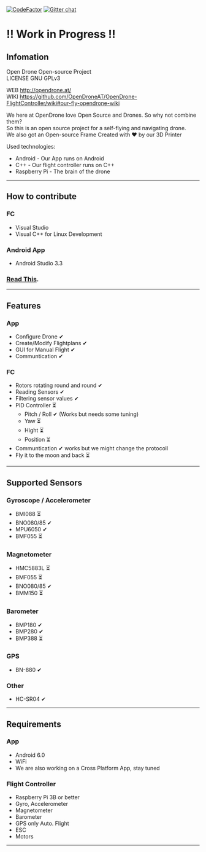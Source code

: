 [![CodeFactor](https://www.codefactor.io/Content/badges/A.svg)](https://www.codefactor.io/repository/github/opendroneat/opendrone-flightcontroller/overview/develop)
[![Gitter chat](https://badges.gitter.im/USER/REPO.png)](https://gitter.im/OpenDroneAT/Lobby "Gitter chat")
  
# !! Work in Progress !!  
## Infomation
  
Open Drone Open-source Project  
LICENSE GNU GPLv3  
  
WEB http://opendrone.at/  
WIKI  https://github.com/OpenDroneAT/OpenDrone-FlightController/wiki#our-fly-opendrone-wiki

We here at OpenDrone love Open Source and Drones. So why not combine them?  
So this is an open source project for a self-flying and navigating drone.  
We also got an Open-source Frame Created with ❤️ by our 3D Printer  

Used technologies:  
* Android - Our App runs on Android  
* C++ - Our flight controller runs on C++  
* Raspberry Pi - The brain of the drone  
---  
## How to contribute  
### FC  
* Visual Studio  
* Visual C++ for Linux Development  
### Android App  
* Android Studio 3.3  
### [Read This](https://github.com/OpenDroneAT/OpenDrone-FlightController/blob/develop/CODE_OF_CONDUCT.md#contributor-covenant-code-of-conduct "code-of-conduct").
---  
## Features  
### App
* Configure Drone ✔  
* Create/Modify Flightplans ✔   
* GUI for Manual Flight ✔  
* Communtication ✔  
### FC  
* Rotors rotating round and round ✔  
* Reading Sensors ✔  
* Filtering sensor values ✔ 
* PID Controller ⏳  
  * Pitch / Roll  ✔ (Works but needs some tuning)
  * Yaw ⏳
  * Hight ⏳
  * Position ⏳
* Communtication ✔ works but we might change the protocoll
* Fly it to the moon and back ⏳
---  
## Supported Sensors  
### Gyroscope / Accelerometer  
* BMI088 ⏳  
* BNO080/85 ✔  
* MPU6050 ✔  
* BMF055 ⏳  
### Magnetometer  
* HMC5883L ⏳  
* BMF055 ⏳  
* BNO080/85 ✔  
* BMM150 ⏳  
### Barometer  
* BMP180 ✔  
* BMP280 ✔  
* BMP388 ⏳  
### GPS
* BN-880 ✔ 
### Other
* HC-SR04 ✔  
---  
## Requirements  
### App  
* Android 6.0  
* WiFi  
* We are also working on a Cross Platform App, stay tuned
### Flight Controller  
* Raspberry Pi 3B or better
* Gyro, Accelerometer
* Magnetometer
* Barometer
* GPS only Auto. Flight
* ESC
* Motors  
  
---
